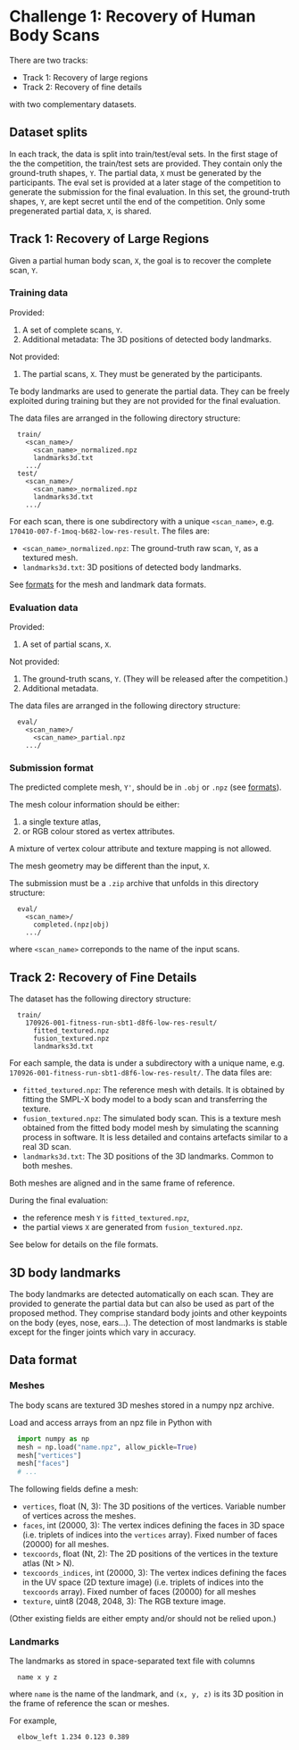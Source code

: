 # Challenge 1: Recovery of Human Body Scans

There are two tracks:

  - Track 1: Recovery of large regions
  - Track 2: Recovery of fine details

with two complementary datasets.

## Dataset splits

In each track, the data is split into train/test/eval sets.
In the first stage of the the competition, the train/test sets are provided.
They contain only the ground-truth shapes, `Y`.
The partial data, `X` must be generated by the participants.
The eval set is provided at a later stage of the competition to generate the
submission for the final evaluation.
In this set, the ground-truth shapes, `Y`, are kept secret until the end of the
competition.
Only some pregenerated partial data, `X`, is shared.

## Track 1: Recovery of Large Regions

Given a partial human body scan, `X`, the goal is to recover the complete scan,
`Y`.

### Training data

Provided:

1. A set of complete scans, `Y`.
2. Additional metadata: The 3D positions of detected body landmarks.

Not provided:

1. The partial scans, `X`. They must be generated by the participants.

Te body landmarks are used to generate the partial data.
They can be freely exploited during training but they are not provided for the
final evaluation.

The data files are arranged in the following directory structure:

```
  train/
    <scan_name>/
      <scan_name>_normalized.npz
      landmarks3d.txt
    .../
  test/
    <scan_name>/
      <scan_name>_normalized.npz
      landmarks3d.txt
    .../
```

For each scan, there is one subdirectory with a unique `<scan_name>`,
e.g. `170410-007-f-1moq-b682-low-res-result`.
The files are:

* `<scan_name>_normalized.npz`:
  The ground-truth raw scan, `Y`, as a textured mesh.
* `landmarks3d.txt`: 3D positions of detected body landmarks.

See [formats](formats.md) for the mesh and landmark data formats.

### Evaluation data

Provided:

1. A set of partial scans, `X`.

Not provided:

1. The ground-truth scans, `Y`.
   (They will be released after the competition.)
2. Additional metadata.

The data files are arranged in the following directory structure:

```
  eval/
    <scan_name>/
      <scan_name>_partial.npz
    .../
```

### Submission format

The predicted complete mesh, `Y'`, should be in `.obj` or `.npz` (see
[formats](formats.md)).

The mesh colour information should be either:

1. a single texture atlas,
2. or RGB colour stored as vertex attributes.

A mixture of vertex colour attribute and texture mapping is not allowed.

The mesh geometry may be different than the input, `X`.

The submission must be a `.zip` archive that unfolds in this directory
structure:

```
  eval/
    <scan_name>/
      completed.(npz|obj)
    .../
```

where `<scan_name>` correponds to the name of the input scans.


## Track 2: Recovery of Fine Details

The dataset has the following directory structure:

```
  train/
    170926-001-fitness-run-sbt1-d8f6-low-res-result/
      fitted_textured.npz
      fusion_textured.npz
      landmarks3d.txt
```

For each sample, the data is under a subdirectory with a unique name,
e.g. `170926-001-fitness-run-sbt1-d8f6-low-res-result/`.
The data files are:

* `fitted_textured.npz`:
  The reference mesh with details. It is obtained by fitting the SMPL-X body
  model to a body scan and transferring the texture.
* `fusion_textured.npz`:
  The simulated body scan. This is a texture mesh obtained from the fitted body
  model mesh by simulating the scanning process in software. It is less
  detailed and contains artefacts similar to a real 3D scan.
* `landmarks3d.txt`:
  The 3D positions of the 3D landmarks. Common to both meshes.

Both meshes are aligned and in the same frame of reference.

During the final evaluation:

* the reference mesh `Y` is `fitted_textured.npz`,
* the partial views `X` are generated from `fusion_textured.npz`.

See below for details on the file formats.

## 3D body landmarks

The body landmarks are detected automatically on each scan. They are provided
to generate the partial data but can also be used as part of the proposed
method.
They comprise standard body joints and other keypoints on the body (eyes, nose,
ears...). The detection of most landmarks is stable except for the finger
joints which vary in accuracy.

## Data format

### Meshes

The body scans are textured 3D meshes stored in a numpy npz archive.

Load and access arrays from an npz file in Python with

```python
  import numpy as np
  mesh = np.load("name.npz", allow_pickle=True)
  mesh["vertices"]
  mesh["faces"]
  # ...
```

The following fields define a mesh:

* `vertices`, float (N, 3):
    The 3D positions of the vertices. Variable number of vertices across the
    meshes.
* `faces`, int (20000, 3):
    The vertex indices defining the faces in 3D space (i.e. triplets of indices
    into the `vertices` array). Fixed number of faces (20000) for all meshes.
* `texcoords`, float (Nt, 2):
    The 2D positions of the vertices in the texture atlas (Nt > N).
* `texcoords_indices`, int (20000, 3):
    The vertex indices defining the faces in the UV space (2D texture image)
    (i.e. triplets of indices into the `texcoords` array). Fixed number of
    faces (20000) for all meshes
* `texture`, uint8 (2048, 2048, 3):
    The RGB texture image.

(Other existing fields are either empty and/or should not be relied upon.)

### Landmarks

The landmarks as stored in space-separated text file with columns

```
  name x y z
```

where `name` is the name of the landmark, and `(x, y, z)` is its 3D position in
the frame of reference the scan or meshes.

For example,

```
  elbow_left 1.234 0.123 0.389
```
